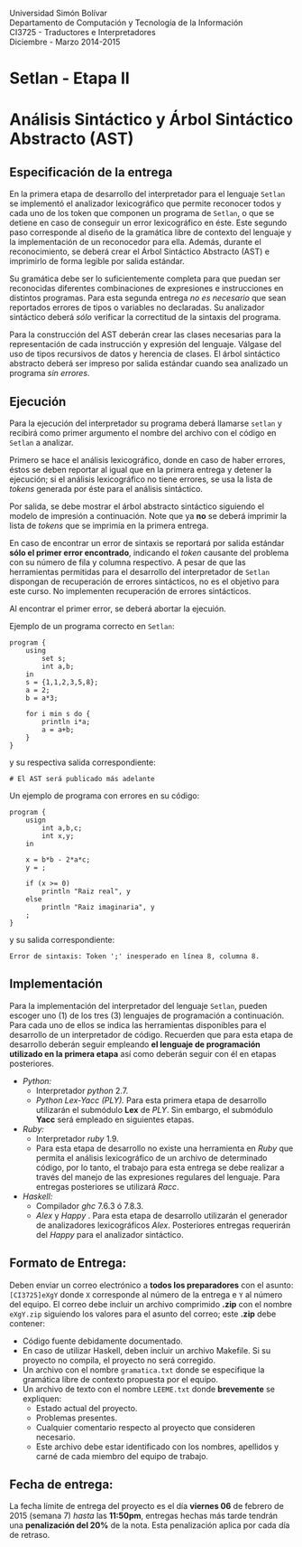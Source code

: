 Universidad Simón Bolívar<br>
Departamento de Computación y Tecnología de la Información<br>
CI3725 - Traductores e Interpretadores<br>
Diciembre - Marzo 2014-2015<br>

# Setlan - Etapa II
# Análisis Sintáctico y Árbol Sintáctico Abstracto (AST)

## Especificación de la entrega

En la primera etapa de desarrollo del interpretador para el
lenguaje `Setlan` se implementó el analizador lexicográfico que
permite reconocer todos y cada uno de los token que componen un
programa de `Setlan`, o que se detiene en caso de conseguir un error
lexicográfico en éste. Este segundo paso corresponde
al diseño de la gramática libre de contexto del lenguaje y la
implementación de un reconocedor para ella. Además, durante el
reconocimiento, se deberá crear el Árbol Sintáctico Abstracto
(AST) e imprimirlo de forma legible por salida estándar.

Su gramática debe ser lo suficientemente completa para que puedan
ser reconocidas diferentes combinaciones de expresiones e
instrucciones en distintos programas. Para esta segunda entrega
_no es necesario_ que sean reportados errores de tipos o variables
no declaradas. Su analizador sintáctico deberá _sólo_ verificar la
correctitud de la sintaxis del programa.

Para la construcción del AST deberán crear las clases necesarias para
la representación de cada instrucción y expresión del lenguaje.
Válgase del uso de tipos recursivos de datos y herencia de clases.
El árbol sintáctico abstracto deberá ser impreso por salida estándar
cuando sea analizado un programa _sin errores_.

## Ejecución

Para la ejecución del interpretador su programa deberá llamarse
`setlan` y recibirá como primer argumento el nombre del archivo
con el código en `Setlan` a analizar.

Primero se hace el análisis lexicográfico, donde en caso de haber errores,
éstos se deben reportar al igual que en la primera entrega y detener la ejecución; si el análisis lexicográfico no tiene errores, se usa la lista de _tokens_ generada por éste para el análisis sintáctico.

Por salida, se debe mostrar el árbol abstracto sintáctico siguiendo
el modelo de impresión a continuación. Note que ya __no__ se deberá imprimir
la lista de _tokens_ que se imprimía en la primera entrega.

En caso de encontrar un error de sintaxis se reportará por salida
estándar __sólo el primer error encontrado__, indicando el _token_
causante del problema con su número de fila y columna respectivo.
A pesar de que las herramientas permitidas para el desarrollo
del interpretador de `Setlan` dispongan de recuperación de
errores sintácticos, no es el objetivo para este curso.
No implementen recuperación de errores sintácticos.

Al encontrar el primer error, se deberá abortar la ejecuión.

Ejemplo de un programa correcto en `Setlan`:

```
program {
    using
        set s;
        int a,b;
    in
    s = {1,1,2,3,5,8};
    a = 2;
    b = a*3;

    for i min s do {
        println i*a;
        a = a+b;
    }
}
```

y su respectiva salida correspondiente:

```
# El AST será publicado más adelante
```

Un ejemplo de programa con errores en su código:

```
program {
    usign
        int a,b,c;
        int x,y;
    in

    x = b*b - 2*a*c;
    y = ;

    if (x >= 0)
        println "Raiz real", y
    else
        println "Raiz imaginaria", y
    ;
}
```

y su salida correspondiente:

```
Error de sintaxis: Token ';' inesperado en línea 8, columna 8.
```

## Implementación

Para la implementación del interpretador del lenguaje `Setlan`,
pueden escoger uno (1) de los tres (3) lenguajes de programación
a continuación. Para cada uno de ellos se indica las herramientas
disponibles para el desarrollo de un interpretador de código.
Recuerden que para esta etapa de desarrollo deberán seguir empleando
**el lenguaje de programación utilizado en la primera etapa** así
como deberán seguir con él en etapas posteriores.

+ _Python:_
	- Interpretador _python_ 2.7.
	- _Python Lex-Yacc (PLY)._ Para esta primera etapa de
desarrollo utilizarán el submódulo **Lex** de _PLY_. Sin embargo,
el submódulo **Yacc** será empleado en siguientes etapas.
+ _Ruby:_
	- Interpretador _ruby_ 1.9.
	- Para esta etapa de desarrollo no existe una herramienta en
_Ruby_ que permita el análisis lexicográfico de un archivo de
determinado código, por lo tanto, el trabajo para esta entrega
se debe realizar a través del manejo de las expresiones regulares
del lenguaje. Para entregas posteriores se utilizará _Racc_.
+ _Haskell:_
	- Compilador _ghc_ 7.6.3 ó 7.8.3.
	- _Alex_ y _Happy_ . Para esta etapa de desarrollo utilizarán
el generador de analizadores lexicográficos _Alex_. Posteriores
entregas requerirán del _Happy_ para el analizador sintáctico.

## Formato de Entrega:

Deben enviar un correo electrónico a **todos los preparadores**
con el asunto: `[CI3725]eXgY` donde `X` corresponde
al número de la entrega e `Y` al número del equipo. El correo debe
incluir un archivo comprimido **.zip** con el nombre `eXgY.zip` siguiendo
los valores para el asunto del correo; este **.zip** debe contener:

+ Código fuente debidamente documentado.
+ En caso de utilizar Haskell, deben incluir un archivo Makefile.
Si su proyecto no compila, el proyecto no será corregido.
+ Un archivo con el nombre `gramatica.txt` donde se especifique
la gramática libre de contexto propuesta por el equipo.
+ Un archivo de texto con el nombre `LEEME.txt` donde **brevemente** se expliquen:
	+ Estado actual del proyecto.
	+ Problemas presentes.
	+ Cualquier comentario respecto al proyecto que consideren necesario.
	+ Este archivo debe estar identificado con los nombres, apellidos
y carné de cada miembro del equipo de trabajo.

## Fecha de entrega:

La fecha límite de entrega del proyecto es el día **viernes 06**
de febrero de 2015 (semana 7) _hasta_ las **11:50pm**, entregas
hechas más tarde tendrán una **penalización del 20%** de la nota.
Esta penalización aplica por cada día de retraso.